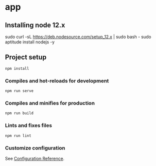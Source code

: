 # app

## Installing node 12.x
sudo curl -sL https://deb.nodesource.com/setup_12.x | sudo bash -
sudo aptitude install nodejs -y

## Project setup
```
npm install
```

### Compiles and hot-reloads for development
```
npm run serve
```

### Compiles and minifies for production
```
npm run build
```

### Lints and fixes files
```
npm run lint
```

### Customize configuration
See [Configuration Reference](https://cli.vuejs.org/config/).
